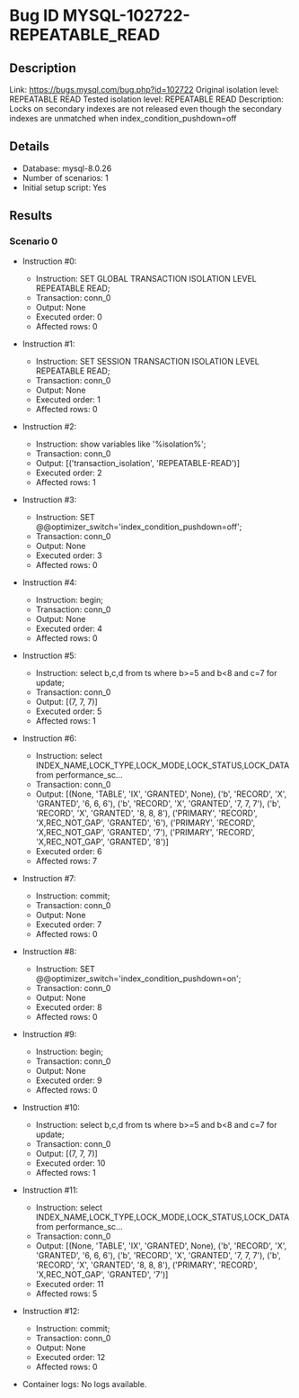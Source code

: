 # Bug ID MYSQL-102722-REPEATABLE_READ

## Description

Link:                     https://bugs.mysql.com/bug.php?id=102722
Original isolation level: REPEATABLE READ
Tested isolation level:   REPEATABLE READ
Description:              Locks on secondary indexes are not released even though the secondary indexes are unmatched when index_condition_pushdown=off


## Details
 * Database: mysql-8.0.26
 * Number of scenarios: 1
 * Initial setup script: Yes

## Results
### Scenario 0
 * Instruction #0:
     - Instruction:  SET GLOBAL TRANSACTION ISOLATION LEVEL REPEATABLE READ;
     - Transaction: conn_0
     - Output: None
     - Executed order: 0
     - Affected rows: 0
 * Instruction #1:
     - Instruction:  SET SESSION TRANSACTION ISOLATION LEVEL REPEATABLE READ;
     - Transaction: conn_0
     - Output: None
     - Executed order: 1
     - Affected rows: 0
 * Instruction #2:
     - Instruction:  show variables like '%isolation%';
     - Transaction: conn_0
     - Output: [('transaction_isolation', 'REPEATABLE-READ')]
     - Executed order: 2
     - Affected rows: 1
 * Instruction #3:
     - Instruction:  SET @@optimizer_switch='index_condition_pushdown=off';
     - Transaction: conn_0
     - Output: None
     - Executed order: 3
     - Affected rows: 0
 * Instruction #4:
     - Instruction:  begin;
     - Transaction: conn_0
     - Output: None
     - Executed order: 4
     - Affected rows: 0
 * Instruction #5:
     - Instruction:  select b,c,d from ts where b>=5 and b<8 and c=7 for update;
     - Transaction: conn_0
     - Output: [(7, 7, 7)]
     - Executed order: 5
     - Affected rows: 1
 * Instruction #6:
     - Instruction:  select INDEX_NAME,LOCK_TYPE,LOCK_MODE,LOCK_STATUS,LOCK_DATA from performance_sc...
     - Transaction: conn_0
     - Output: [(None, 'TABLE', 'IX', 'GRANTED', None), ('b', 'RECORD', 'X', 'GRANTED', '6, 6, 6'), ('b', 'RECORD', 'X', 'GRANTED', '7, 7, 7'), ('b', 'RECORD', 'X', 'GRANTED', '8, 8, 8'), ('PRIMARY', 'RECORD', 'X,REC_NOT_GAP', 'GRANTED', '6'), ('PRIMARY', 'RECORD', 'X,REC_NOT_GAP', 'GRANTED', '7'), ('PRIMARY', 'RECORD', 'X,REC_NOT_GAP', 'GRANTED', '8')]
     - Executed order: 6
     - Affected rows: 7
 * Instruction #7:
     - Instruction:  commit;
     - Transaction: conn_0
     - Output: None
     - Executed order: 7
     - Affected rows: 0
 * Instruction #8:
     - Instruction:  SET @@optimizer_switch='index_condition_pushdown=on';
     - Transaction: conn_0
     - Output: None
     - Executed order: 8
     - Affected rows: 0
 * Instruction #9:
     - Instruction:  begin;
     - Transaction: conn_0
     - Output: None
     - Executed order: 9
     - Affected rows: 0
 * Instruction #10:
     - Instruction:  select b,c,d from ts where b>=5 and b<8 and c=7 for update;
     - Transaction: conn_0
     - Output: [(7, 7, 7)]
     - Executed order: 10
     - Affected rows: 1
 * Instruction #11:
     - Instruction:  select INDEX_NAME,LOCK_TYPE,LOCK_MODE,LOCK_STATUS,LOCK_DATA from performance_sc...
     - Transaction: conn_0
     - Output: [(None, 'TABLE', 'IX', 'GRANTED', None), ('b', 'RECORD', 'X', 'GRANTED', '6, 6, 6'), ('b', 'RECORD', 'X', 'GRANTED', '7, 7, 7'), ('b', 'RECORD', 'X', 'GRANTED', '8, 8, 8'), ('PRIMARY', 'RECORD', 'X,REC_NOT_GAP', 'GRANTED', '7')]
     - Executed order: 11
     - Affected rows: 5
 * Instruction #12:
     - Instruction:  commit;
     - Transaction: conn_0
     - Output: None
     - Executed order: 12
     - Affected rows: 0

 * Container logs:
   No logs available.
